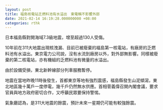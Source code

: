 ```yaml
---
layout: post
title: 福島核電站乏燃料池有水溢出　東電稱不影響外部
date: 2021-02-14 16:19:28.000000000 +08:00
categories: rthk
---
```


日本福島縣對開海域7.3級地震，增至超過130人受傷。

10年前在311大地震出現核洩漏、目前已被廢棄的福島第一核電站，有廠房的乏燃料池有水溢出。東京電力公司說，沒有水流到廠房以外，對外部無影響。同樣被廢棄的第二核電站，亦有機組的乏燃料池有微量的水溢出。

由於設備受損，東北新幹線部分列車服務暫停。

地震在當地昨晚11時後發生，首都東京等地有強烈震感，福島縣發生山泥傾瀉，東北地區幾十萬戶一度停電，幾千戶仍然無水供應。首相菅義偉召開內閣會議，要求官員與地方政府密切合作，又呼籲民眾要保持警惕。

氣象廳認為，是311大地震的餘震，預計未來一星期仍可能有較強餘震。
